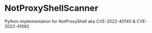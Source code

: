 # NotProxyShellScanner
Python implementation for NotProxyShell aka CVE-2022-40140 &amp; CVE-2022-41082

